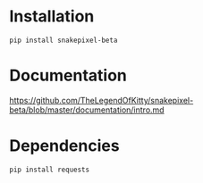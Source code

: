 # Installation
```pip install snakepixel-beta```
# Documentation
https://github.com/TheLegendOfKitty/snakepixel-beta/blob/master/documentation/intro.md
# Dependencies
```pip install requests```
